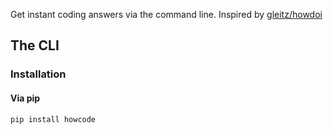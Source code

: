 Get instant coding answers via the command line. Inspired by [gleitz/howdoi](https://github.com/gleitz/howdoi)
  
## The CLI
 
### Installation
 
#### Via pip
 
```bash
pip install howcode
```
